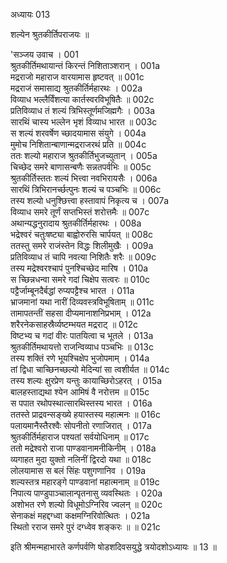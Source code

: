 अध्यायः 013

शल्येन श्रुतकीर्तिपराजयः ॥

\'सञ्जय उवाच ।	001  
श्रुतकीर्तिमथायान्तं किरन्तं निशिताञ्शरान् ।	001a  
मद्रराजो महाराज वारयामास हृष्टवत् ॥	001c  
मद्रराजं समासाद्य श्रुतकीर्तिर्महारथः ।	002a  
विव्याध भल्लैर्विंशत्या कार्तस्वरविभूषितैः ॥	002c  
प्रतिविव्याध तं शल्यं त्रिभिस्तूर्णमजिह्मगैः ।	003a  
सारथिं चास्य भल्लेन भृशं विव्याध भारत ॥	003c  
स शल्यं शरवर्षेण च्छादयामास संयुगे ।	004a  
मुमोच निशितान्बाणान्मद्रराजरथं प्रति ॥	004c  
ततः शल्यो महाराज श्रुतकीर्तिभुजच्युतान् ।	005a  
चिच्छेद समरे बाणासन्बणैः सन्नतपर्वभिः ॥	005c  
श्रुतकीर्तिस्ततः शल्यं भित्त्वा नवभिरायसैः ।	006a  
सारथिं त्रिभिरानर्च्छत्पुनः शल्यं च पञ्चभिः ॥	006c  
तस्य शल्यो धनुश्छित्त्वा हस्तावापं निकृत्य च ।	007a  
विव्याध समरे तूर्णं सप्तभिस्तं शरोत्तमैः ॥	007c  
अथान्यद्धनुरादाय श्रुतकीर्तिर्महारथः ।	008a  
भद्रेश्वरं चतुःषष्ट्या बाह्वोरुरसि चार्पयत् ॥	008c  
ततस्तु समरे राजंस्तेन विद्धः शिलीमुखैः ।	009a  
प्रतिविव्याध तं चापि नवत्या निशितैः शरैः ॥	009c  
तस्य मद्रेश्वरश्चापं पुनश्चिच्छेद मारिष ।	010a  
स च्छिन्नधन्वा समरे गदां चिक्षेप सत्वरः ॥	010c  
पट्टैर्जाम्बूनदैर्बद्धां रुप्यपट्टैश्च भारत ।	011a  
भ्राजमानां यथा नारीं दिव्यवस्त्रविभूषिताम् ॥	011c  
तामापतन्तीं सहसा दीप्यमानाशनिप्रभाम् ।	012a  
शरैरनेकसाहस्रैर्व्यष्टम्भयत मद्रराट् ॥	012c  
विष्टभ्य च गदां वीरः पातयित्वा च भूतले ।	013a  
श्रुतकीर्तिमथायत्तो राजन्विव्याध पञ्चभिः ॥	013c  
तस्य शक्तिं रणे भूयश्चिक्षेप भुजोपमाम् ।	014a  
तां द्विधा चाच्छिनच्छल्यो मेदिन्यां सा त्वशीर्यत ॥	014c  
तस्य शल्यः क्षुरप्रेण यन्तुः कायाच्छिरोऽहरत् ।	015a  
बालहस्ताद्यथा श्येन आमिषं वै नरोत्तम ॥	015c  
स पपात रथोपस्थात्सारथिस्तस्य भारत ।	016a  
ततस्ते प्राद्रवन्सङ्ख्ये हयास्तस्य महात्मनः ॥	016c  
पलायमानैस्तैरश्वैः सोपनीतो रणाजिरात् ।	017a  
श्रुतकीर्तिर्महाराज पश्यतां सर्वयोधिनाम् ॥	017c  
ततो मद्रेश्वरो राजा पाण्डवानामनीकिनीम् ।	018a  
व्यगाहत मुदा युक्तो नलिनीं द्विरदो यथा ॥	018c  
लोलयामास स बलं सिंहः पशुगणानिव ।	019a  
शल्यस्तत्र महारङ्गे पाण्डवानां महात्मनाम् ॥	019c  
निपात्य पाण्डुपाञ्चालान्पृतनासु व्यवस्थितः ।	020a  
अशोभत रणे शल्यो विधूमोऽग्निरिव ज्वलन् ॥	020c  
सेनाकक्षं महद्दग्ध्वा कक्षमग्निरिवोत्थितः ।	021a  
स्थितो रराज समरे पुरं दग्ध्वेव शङ्करः ॥ ॥	021c  

इति श्रीमन्महाभारते कर्णपर्वणि षोडशदिवसयुद्धे त्रयोदशोऽध्यायः ॥ 13 ॥

